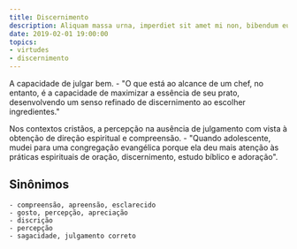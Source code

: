 ```yaml
---
title: Discernimento
description: Aliquam massa urna, imperdiet sit amet mi non, bibendum euismod est.
date: 2019-02-01 19:00:00
topics: 
- virtudes
- discernimento
---
```


A capacidade de julgar bem.
	- "O que está ao alcance de um chef, no entanto, é a capacidade de maximizar a essência de seu prato, desenvolvendo um senso refinado de discernimento ao escolher ingredientes."

Nos contextos cristãos, a percepção na ausência de julgamento com vista à obtenção de direção espiritual e compreensão.
	- "Quando adolescente, mudei para uma congregação evangélica porque ela deu mais atenção às práticas espirituais de oração, discernimento, estudo bíblico e adoração".

## Sinônimos
	- compreensão, apreensão, esclarecido
	- gosto, percepção, apreciação
	- discrição
	- percepção
	- sagacidade, julgamento correto

